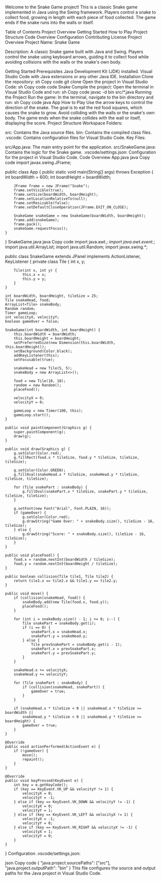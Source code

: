Welcome to the Snake Game project! This is a classic Snake game implemented in Java using the Swing framework. Players control a snake to collect food, growing in length with each piece of food collected. The game ends if the snake runs into the walls or itself.

Table of Contents
Project Overview
Getting Started
How to Play
Project Structure
Code Overview
Configuration
Contributing
License
Project Overview
Project Name: Snake Game

Description: A classic Snake game built with Java and Swing. Players control the snake using keyboard arrows, guiding it to collect food while avoiding collisions with the walls or the snake's own body.

Getting Started
Prerequisites
Java Development Kit (JDK) installed.
Visual Studio Code with Java extensions or any other Java IDE.
Installation
Clone the repository:
sh
Copy code
git clone <repository-url>
Open the project in Visual Studio Code:
sh
Copy code
code Snake
Compile the project:
Open the terminal in Visual Studio Code and run:
sh
Copy code
javac -d bin src/*.java
Running the Project
Run the game:
In the terminal, navigate to the bin directory and run:
sh
Copy code
java App
How to Play
Use the arrow keys to control the direction of the snake.
The goal is to eat the red food squares, which causes the snake to grow.
Avoid colliding with the walls or the snake's own body.
The game ends when the snake collides with the wall or itself, displaying the score.
Project Structure
Workspace Folders:

src: Contains the Java source files.
bin: Contains the compiled class files.
.vscode: Contains configuration files for Visual Studio Code.
Key Files:

src/App.java: The main entry point for the application.
src/SnakeGame.java: Contains the logic for the Snake game.
.vscode/settings.json: Configuration for the project in Visual Studio Code.
Code Overview
App.java
java
Copy code
import javax.swing.JFrame;

public class App {
    public static void main(String[] args) throws Exception {
        int boardWidth = 600;
        int boardHeight = boardWidth;

        JFrame frame = new JFrame("Snake");
        frame.setVisible(true);
        frame.setSize(boardWidth, boardHeight);
        frame.setLocationRelativeTo(null);
        frame.setResizable(false);
        frame.setDefaultCloseOperation(JFrame.EXIT_ON_CLOSE);

        SnakeGame snakeGame = new SnakeGame(boardWidth, boardHeight);
        frame.add(snakeGame);
        frame.pack();
        snakeGame.requestFocus();
    }
}
SnakeGame.java
java
Copy code
import java.awt.*;
import java.awt.event.*;
import java.util.ArrayList;
import java.util.Random;
import javax.swing.*;

public class SnakeGame extends JPanel implements ActionListener, KeyListener {
    private class Tile {
        int x, y;

        Tile(int x, int y) {
            this.x = x;
            this.y = y;
        }
    }

    int boardWidth, boardHeight, tileSize = 25;
    Tile snakeHead, food;
    ArrayList<Tile> snakeBody;
    Random random;
    Timer gameLoop;
    int velocityX, velocityY;
    boolean gameOver = false;

    SnakeGame(int boardWidth, int boardHeight) {
        this.boardWidth = boardWidth;
        this.boardHeight = boardHeight;
        setPreferredSize(new Dimension(this.boardWidth, this.boardHeight));
        setBackground(Color.black);
        addKeyListener(this);
        setFocusable(true);

        snakeHead = new Tile(5, 5);
        snakeBody = new ArrayList<>();

        food = new Tile(10, 10);
        random = new Random();
        placeFood();

        velocityX = 0;
        velocityY = 0;

        gameLoop = new Timer(100, this);
        gameLoop.start();
    }

    public void paintComponent(Graphics g) {
        super.paintComponent(g);
        draw(g);
    }

    public void draw(Graphics g) {
        g.setColor(Color.red);
        g.fillRect(food.x * tileSize, food.y * tileSize, tileSize, tileSize);

        g.setColor(Color.GREEN);
        g.fillOval(snakeHead.x * tileSize, snakeHead.y * tileSize, tileSize, tileSize);

        for (Tile snakePart : snakeBody) {
            g.fillOval(snakePart.x * tileSize, snakePart.y * tileSize, tileSize, tileSize);
        }

        g.setFont(new Font("Arial", Font.PLAIN, 16));
        if (gameOver) {
            g.setColor(Color.red);
            g.drawString("Game Over: " + snakeBody.size(), tileSize - 16, tileSize);
        } else {
            g.drawString("Score: " + snakeBody.size(), tileSize - 16, tileSize);
        }
    }

    public void placeFood() {
        food.x = random.nextInt(boardWidth / tileSize);
        food.y = random.nextInt(boardHeight / tileSize);
    }

    public boolean collision(Tile tile1, Tile tile2) {
        return tile1.x == tile2.x && tile1.y == tile2.y;
    }

    public void move() {
        if (collision(snakeHead, food)) {
            snakeBody.add(new Tile(food.x, food.y));
            placeFood();
        }

        for (int i = snakeBody.size() - 1; i >= 0; i--) {
            Tile snakePart = snakeBody.get(i);
            if (i == 0) {
                snakePart.x = snakeHead.x;
                snakePart.y = snakeHead.y;
            } else {
                Tile prevSnakePart = snakeBody.get(i - 1);
                snakePart.x = prevSnakePart.x;
                snakePart.y = prevSnakePart.y;
            }
        }

        snakeHead.x += velocityX;
        snakeHead.y += velocityY;

        for (Tile snakePart : snakeBody) {
            if (collision(snakeHead, snakePart)) {
                gameOver = true;
            }
        }

        if (snakeHead.x * tileSize < 0 || snakeHead.x * tileSize >= boardWidth ||
            snakeHead.y * tileSize < 0 || snakeHead.y * tileSize >= boardHeight) {
            gameOver = true;
        }
    }

    @Override
    public void actionPerformed(ActionEvent e) {
        if (!gameOver) {
            move();
            repaint();
        }
    }

    @Override
    public void keyPressed(KeyEvent e) {
        int key = e.getKeyCode();
        if (key == KeyEvent.VK_UP && velocityY != 1) {
            velocityX = 0;
            velocityY = -1;
        } else if (key == KeyEvent.VK_DOWN && velocityY != -1) {
            velocityX = 0;
            velocityY = 1;
        } else if (key == KeyEvent.VK_LEFT && velocityX != 1) {
            velocityX = -1;
            velocityY = 0;
        } else if (key == KeyEvent.VK_RIGHT && velocityX != -1) {
            velocityX = 1;
            velocityY = 0;
        }
    }
}
Configuration
.vscode/settings.json:

json
Copy code
{
    "java.project.sourcePaths": ["src"],
    "java.project.outputPath": "bin"
}
This file configures the source and output paths for the Java project in Visual Studio Code.



